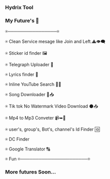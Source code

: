 ### Hydrix Tool

### My Future's 🌟
⍟────────────────⍟

⍟ Clean Service mesage like Join and Left.⚠️👁️‍🗨️

⍟ Sticker id finder 🖼️

⍟ Telegraph Uploader 📜

⍟ Lyrics finder 🎼

⍟ Inline YouTube Search 🔴🔎

⍟ Song Downloader 🎵📥

⍟ Tik tok No Watermark Video Download ⚫📥

⍟ Mp4 to Mp3 Conveter 📹➥🎵

⍟ user's, group's, Bot's, channel's Id Finder 🆔

⍟ DC Finder 

⍟ Google Translator 🔠

⍟ Fun
⍟──────────────────────⍟

### More futures Soon...
